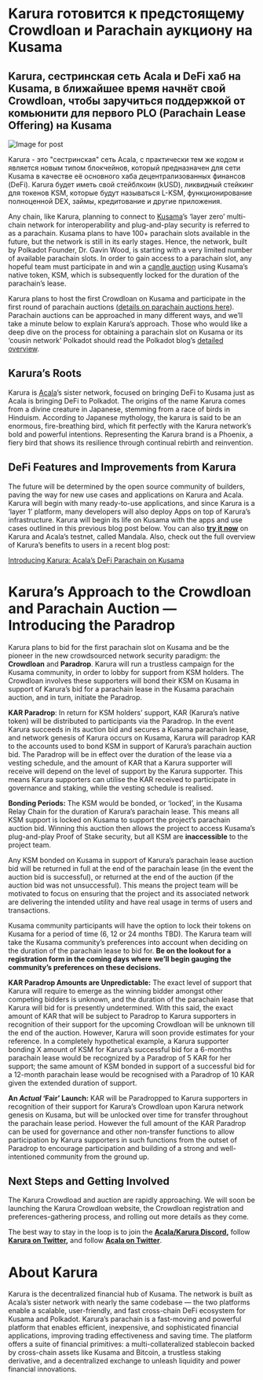 # Karura готовится к предстоящему Crowdloan и Parachain аукциону на Kusamа

## Karura, сестринская сеть Acala и DeFi хаб на Kusama, в ближайшее время начнёт свой Crowdloan, чтобы заручиться поддержкой от комьюнити для первого PLO (Parachain Lease Offering) на Kusama

![Image for post](https://miro.medium.com/max/1600/0*1XypG_FOdz_or1ro)

Karura - это "сестринская" сеть Acala, с практически тем же кодом и является новым типом блокчейнов, который предназначен для сети Kusama в качестве её основного хаба децентрализованных финансов (DeFi). Karura будет иметь свой стейблкоин (kUSD), ликвидный стейкинг для токенов KSM, которые будут называться L-KSM, функционирование полноценной DEX, займы, кредитование и другие приложения.

Any chain, like Karura, planning to connect to [Kusama](http://kusama.network)’s ‘layer zero’ multi-chain network for interoperability and plug-and-play security is referred to as a parachain. Kusama plans to have 100+ parachain slots available in the future, but the network is still in its early stages. Hence, the network, built by Polkadot Founder, Dr. Gavin Wood, is starting with a very limited number of available parachain slots. In order to gain access to a parachain slot, any hopeful team must participate in and win a [candle auction](https://wiki.polkadot.network/docs/en/learn-auction) using Kusama’s native token, KSM, which is subsequently locked for the duration of the parachain’s lease.

Karura plans to host the first Crowdloan on Kusama and participate in the first round of parachain auctions ([details on parachain auctions here](https://wiki.polkadot.network/docs/en/learn-auction)). Parachain auctions can be approached in many different ways, and we’ll take a minute below to explain Karura’s approach. Those who would like a deep dive on the process for obtaining a parachain slot on Kusama or its ‘cousin network’ Polkadot should read the Polkadot blog’s [detailed overview](https://polkadot.network/obtaining-a-parachain-slot-on-polkadot/).

## **Karura’s Roots**

Karura is [Acala](http://acala.network)’s sister network, focused on bringing DeFi to Kusama just as Acala is bringing DeFi to Polkadot. The origins of the name Karura comes from a divine creature in Japanese, stemming from a race of birds in Hinduism. According to Japanese mythology, the karura is said to be an enormous, fire-breathing bird, which fit perfectly with the Karura network’s bold and powerful intentions. Representing the Karura brand is a Phoenix, a fiery bird that shows its resilience through continual rebirth and reinvention.

## **DeFi Features and Improvements from Karura**

The future will be determined by the open source community of builders, paving the way for new use cases and applications on Karura and Acala. Karura will begin with many ready-to-use applications, and since Karura is a ‘layer 1’ platform, many developers will also deploy Apps on top of Karura’s infrastructure. Karura will begin its life on Kusama with the apps and use cases outlined in this previous blog post below. You can also [**try it now**](https://apps.acala.network/) on Karura and Acala’s testnet, called Mandala. Also, check out the full overview of Karura’s benefits to users in a recent blog post:

[Introducing Karura: Acala’s DeFi Parachain on Kusama](https://medium.com/acalanetwork/introducing-karura-acalas-defi-parachain-on-kusama-af2f2695b07a)

# **Karura’s Approach to the Crowdloan and Parachain Auction — Introducing the Paradrop**

Karura plans to bid for the first parachain slot on Kusama and be the pioneer in the new crowdsourced network security paradigm: the **Crowdloan** and **Paradrop**. Karura will run a trustless campaign for the Kusama community, in order to lobby for support from KSM holders. The Crowdloan involves these supporters will bond their KSM on Kusama in support of Karura’s bid for a parachain lease in the Kusama parachain auction, and in turn, initiate the Paradrop.

**KAR Paradrop**: In return for KSM holders’ support, KAR (Karura’s native token) will be distributed to participants via the Paradrop. In the event Karura succeeds in its auction bid and secures a Kusama parachain lease, and network genesis of Karura occurs on Kusama, Karura will paradrop KAR to the accounts used to bond KSM in support of Karura’s parachain auction bid. The Paradrop will be in effect over the duration of the lease via a vesting schedule, and the amount of KAR that a Karura supporter will receive will depend on the level of support by the Karura supporter. This means Karura supporters can utilise the KAR received to participate in governance and staking, while the vesting schedule is realised.

**Bonding Periods:** The KSM would be bonded, or ‘locked’, in the Kusama Relay Chain for the duration of Karura’s parachain lease. This means all KSM support is locked on Kusama to support the project’s parachain auction bid. Winning this auction then allows the project to access Kusama’s plug-and-play Proof of Stake security, but all KSM are **inaccessible** to the project team.

Any KSM bonded on Kusama in support of Karura’s parachain lease auction bid will be returned in full at the end of the parachain lease (in the event the auction bid is successful), or returned at the end of the auction (if the auction bid was not unsuccessful). This means the project team will be motivated to focus on ensuring that the project and its associated network are delivering the intended utility and have real usage in terms of users and transactions.

Kusama community participants will have the option to lock their tokens on Kusama for a period of time (6, 12 or 24 months TBD). The Karura team will take the Kusama community’s preferences into account when deciding on the duration of the parachain lease to bid for. **Be on the lookout for a registration form in the coming days where we’ll begin gauging the community’s preferences on these decisions.**

**KAR Paradrop Amounts are Unpredictable:** The exact level of support that Karura will require to emerge as the winning bidder amongst other competing bidders is unknown, and the duration of the parachain lease that Karura will bid for is presently undetermined. With this said, the exact amount of KAR that will be subject to Paradrop to Karura supporters in recognition of their support for the upcoming Crowdloan will be unknown till the end of the auction. However, Karura will soon provide estimates for your reference. In a completely hypothetical example, a Karura supporter bonding X amount of KSM for Karura’s successful bid for a 6-months parachain lease would be recognized by a Paradrop of 5 KAR for her support; the same amount of KSM bonded in support of a successful bid for a 12-month parachain lease would be recognised with a Paradrop of 10 KAR given the extended duration of support.

**An _Actual_ ‘Fair’ Launch:** KAR will be Paradropped to Karura supporters in recognition of their support for Karura’s Crowdloan upon Karura network genesis on Kusama, but will be unlocked over time for transfer throughout the parachain lease period. However the full amount of the KAR Paradrop can be used for governance and other non-transfer functions to allow participation by Karura supporters in such functions from the outset of Paradrop to encourage participation and building of a strong and well-intentioned community from the ground up.

## **Next Steps and Getting Involved**

The Karura Crowdload and auction are rapidly approaching. We will soon be launching the Karura Crowdloan website, the Crowdloan registration and preferences-gathering process, and rolling out more details as they come.

The best way to stay in the loop is to join the [**Acala/Karura Discord**](https://discord.gg/HpsZx5r)**,** follow [**Karura on Twitter**](https://twitter.com/KaruraNetwork)**,** and follow [**Acala on Twitter**](https://twitter.com/AcalaNetwork).

# **About Karura**

Karura is the decentralized financial hub of Kusama. The network is built as Acala’s sister network with nearly the same codebase — the two platforms enable a scalable, user-friendly, and fast cross-chain DeFi ecosystem for Kusama and Polkadot. Karura’s parachain is a fast-moving and powerful platform that enables efficient, inexpensive, and sophisticated financial applications, improving trading effectiveness and saving time. The platform offers a suite of financial primitives: a multi-collateralized stablecoin backed by cross-chain assets like Kusama and Bitcoin, a trustless staking derivative, and a decentralized exchange to unleash liquidity and power financial innovations.
